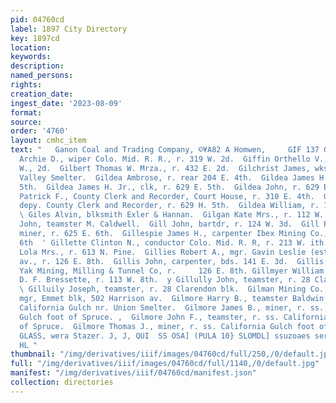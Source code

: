 ```yaml
---
pid: 04760cd
label: 1897 City Directory
key: 1897cd
location: 
keywords: 
description: 
named_persons: 
rights: 
creation_date: 
ingest_date: '2023-08-09'
format: 
source: 
order: '4760'
layout: cmhc_item
text: "   Ganon Coal and Trading Company, ©¥A82 A Homwen,     GIF 137 GIL  Giffin
  Archie D., wiper Colo. Mid. R. R., r. 319 W. 2d.  Giffin Orthello V., lab, r. 319
  W., 2d.  Gilbert Thomas W. Mrza., r. 432 E. 2d.  Gilchrist James, wks. Arkansas
  Valley Smelter.  Gildea Ambrose, r. rear 204 E. 4th.  Gildea James H., r. 629 E.
  5th.  Gildea James H. Jr., clk, r. 629 E. 5th.  Gildea John, r. 629 EK. 5th.  Gildea
  Patrick F., County Clerk and Recorder, Court House, r. 310 E. 4th.  Gildea Thomas,
  depy. County Clerk and Recorder, r. 629 H. 5th.  Gildea William, r. 128 E. 14th.
  \ Giles Alvin, blksmith Exler & Hannan.  Gilgan Kate Mrs., r. 112 W. 3d.  Gilhooley
  John, teamster M. Caldwell.  Gill John, bartdr, r. 124 W. 3d.  Gill Patrick O.,
  miner, r. 625 E. 6th.  Gillespie James H., carpenter Ibex Mining Co., r. 5104 E.
  6th  ' Gillette Clinton N., conductor Colo. Mid. R. R, r. 213 W. ith.  Gillette
  Lola Mrs., r. 613 N. Pine.  Gillies Robert A., mgr. Gavin Leslie (estate), 523 Harrison
  av., r. 126 E. 8th.  Gillis John, carpenter, bds. 141 E. 3d.  Gillis John, miner
  Yak Mining, Milling & Tunnel Co, r.     126 E. 8th. Gillmyer William M., blksmith
  D. F. Bressette, r. 113 W. 8th.  y Gillully John, teamster, r. 28 Clarendon blk.
  \ Gilluily Joseph, teamster, r. 28 Clarendon blk.  Gilman Mining Co., G. H. F. Meyer
  mgr, Emmet blk, 502 Harrison av.  Gilmore Harry B., teamster Baldwin Coal Co, r.
  California Gulch nr. Union Smelter.  Gilmore James B., miner, r. ss. California
  Gulch foot of Spruce. ,  Gilmore John F., teamster, r. ss. California Gulch foot
  of Spruce.  Gilmore Thomas J., miner, r. ss. California Gulch foot of Spruce.     WINDOW
  GLASS, wera Stazer. J, J, QUI  SS OSA] (PULA 10} SLOMDL] ssuzoaes sere “09 QUO 3804
  HL "
thumbnail: "/img/derivatives/iiif/images/04760cd/full/250,/0/default.jpg"
full: "/img/derivatives/iiif/images/04760cd/full/1140,/0/default.jpg"
manifest: "/img/derivatives/iiif/04760cd/manifest.json"
collection: directories
---
```

